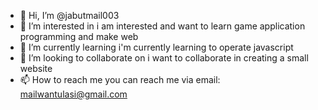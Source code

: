 - 👋 Hi, I’m @jabutmail003
- 👀 I’m interested in i am interested and want to learn game application programming and make web
- 🌱 I’m currently learning i'm currently learning to operate javascript
- 💞️ I’m looking to collaborate on i want to collaborate in creating a small website
- 📫 How to reach me you can reach me via email: mailwantulasi@gmail.com

<!---
jabutmail003/jabutmail003 is a ✨ special ✨ repository because its `README.md` (this file) appears on your GitHub profile.
You can click the Preview link to take a look at your changes.
--->
